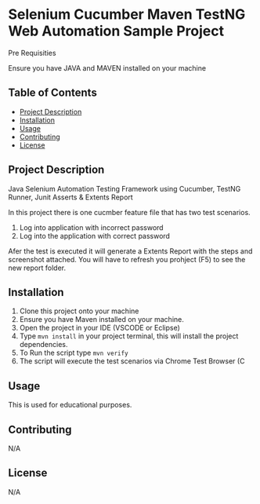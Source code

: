 # Selenium Cucumber Maven TestNG Web Automation Sample Project

Pre Requisities 

Ensure you have JAVA and MAVEN installed on your machine


## Table of Contents

- [Project Description](#project-description)
- [Installation](#installation)
- [Usage](#usage)
- [Contributing](#contributing)
- [License](#license)

## Project Description

Java Selenium Automation Testing Framework using Cucumber, TestNG Runner, Junit Asserts &amp; Extents Report 

In this project there is one cucmber feature file that has two test scenarios.

1) Log into application with incorrect password
2) Log into the application with correct password

Afer the test is executed it will generate a Extents Report with the steps and screenshot attached. You will have to refresh you prohject (F5)
to see the new report folder.


## Installation

1) Clone this project onto your machine
2) Ensure you have Maven installed on your machine.
3) Open the project in your IDE (VSCODE or Eclipse)
4) Type ``` mvn install ``` in your project terminal, this will install the project dependencies.
5) To Run the script type ``` mvn verify ```
6) The script will  execute the test scenarios via  Chrome Test Browser (C 


## Usage

This is used for educational purposes.

## Contributing

N/A

## License

N/A


